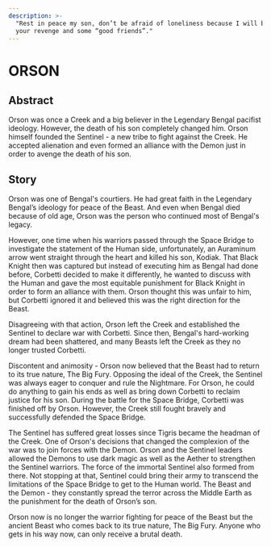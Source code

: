 ```yaml
---
description: >-
  "Rest in peace my son, don’t be afraid of loneliness because I will bring you
  your revenge and some “good friends”."
---
```


# ORSON

## Abstract&#x20;

Orson was once a Creek and a big believer in the Legendary Bengal pacifist ideology. However, the death of his son completely changed him. Orson himself founded the Sentinel - a new tribe to fight against the Creek. He accepted alienation and even formed an alliance with the Demon just in order to avenge the death of his son.&#x20;

## Story

Orson was one of Bengal's courtiers. He had great faith in the Legendary Bengal’s ideology for peace of the Beast. And even when Bengal died because of old age, Orson was the person who continued most of Bengal's legacy.

However, one time when his warriors passed through the Space Bridge to investigate the statement of the Human side, unfortunately, an Auraminum arrow went straight through the heart and killed his son, Kodiak. That Black Knight then was captured but instead of executing him as Bengal had done before, Corbetti decided to make it differently, he wanted to discuss with the Human and gave the most equitable punishment for Black Knight in order to form an alliance with them. Orson thought this was unfair to him, but Corbetti ignored it and believed this was the right direction for the Beast.

Disagreeing with that action, Orson left the Creek and established the Sentinel to declare war with Corbetti. Since then, Bengal's hard-working dream had been shattered, and many Beasts left the Creek as they no longer trusted Corbetti.

Discontent and animosity - Orson now believed that the Beast had to return to its true nature, The Big Fury. Opposing the ideal of the Creek, the Sentinel was always eager to conquer and rule the Nightmare. For Orson, he could do anything to gain his ends as well as bring down Corbetti to reclaim justice for his son. During the battle for the Space Bridge, Corbetti was finished off by Orson. However, the Creek still fought bravely and successfully defended the Space Bridge.

The Sentinel has suffered great losses since Tigris became the headman of the Creek. One of Orson's decisions that changed the complexion of the war was to join forces with the Demon. Orson and the Sentinel leaders allowed the Demons to use dark magic as well as the Aether to strengthen the Sentinel warriors. The force of the immortal Sentinel also formed from there. Not stopping at that, Sentinel could bring their army to transcend the limitations of the Space Bridge to get to the Human world. The Beast and the Demon - they constantly spread the terror across the Middle Earth as the punishment for the death of Orson’s son.

Orson now is no longer the warrior fighting for peace of the Beast but the ancient Beast who comes back to its true nature, The Big Fury. Anyone who gets in his way now, can only receive a brutal death.
